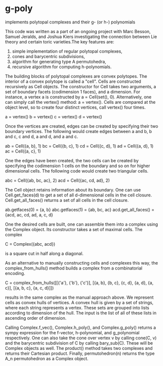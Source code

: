 # g-poly
implements polytopal complexes and their g- (or h-) polynomials

This code was written as a part of an ongoing project with Marc Besson, Samuel Jeralds, and Joshua Kiers investigating the connection between Lie theory and certain toric varieties.The key features are:
1) simple implementation of regular polytopal complexes,
2) cones and barycentric subdivisions,
3) algorithm for generating type A permutohedra,
4) recursive algorithm for computing h-polynomials.

The building blocks of polytopal complexes are convex polytopes. The interior of a convex polytope is called a "cell". Cells are constructed recursively as Cell objects. The constructor for Cell takes two arguments, a set of boundary facets (codimension 1 faces), and a dimension. For instance, a vertex a is constructed by a = Cell(set(), 0). Alternatively, one can simply call the vertex() method: a = vertex(). Cells are compared at the object level, so to create four distinct vertices, call vertex() four times.

a = vertex()
b = vertex()
c = vertex()
d = vertex()

Once the vertices are created, edges can be created by specifying their two boundary vertices. The following would create edges between a and b, b and c, c and d, a and d, and a and c.

ab = Cell({a, b}, 1)
bc = Cell({b, c}, 1)
cd = Cell({c, d}, 1)
ad = Cell({a, d}, 1)
ac = Cell({a, c}, 1)

One the edges have been created, the two cells can be created by specifying the codimension 1 cells on the boundary and so on for higher dimensional cells. The following code would create two triangular cells.

abc = Cell({ab, bc, ac}, 2)
acd = Cell({ac, cd, ad}, 2)

The Cell object retains information about its boundary. One can use Cell.get_faces(d) to get a set of all d-dimensional cells in the cell closure. Cell.get_all_faces() returns a set of all cells in the cell closure.

ab.getfaces(0) = {a, b}
abc.getfaces(1) = {ab, bc, ac}
acd.get_all_faces() = {acd, ac, cd, ad, a, c, d}

One the desired cells are built, one can assemble them into a complex using the Complex object. Its constructor takes a set of maximal cells. The complex

C = Complex({abc, acd})

is a square cut in half along a diagonal.


As an alternative to manually constructing cells and complexes this way, the complex_from_hulls() method builds a complex from a combinatorial encoding.

C = complex_from_hulls([[{'a'}, {'b'}, {'c'}], [{a, b}, {b, c}, {c, d}, {a, d}, {a, c}], [{a, b, c}, {a, c, d}]])

results in the same complex as the manual approach above. We represent cells as convex hulls of vertices. A convex hull is given by a set of strings, where each string represents a vertex. These sets are grouped into lists according to dimension of the hull. The input is the list of all of these lists in ascending order of dimension.


Calling Complex.f_vec(), Complex.h_poly(), and Complex.g_poly() returns a sympy expression for the f-vector, h-polynomial, and g_polynomial respectively. One can also take the cone over vertex v by calling cone(C, v) and the barycentric subdivision of C by calling bary_sub(C). These will be Complex objects as well. The product() method takes two complexes and returns their Cartesian product. Finally, permutohedron(n) returns the type A_n permutohedron as a Complex object.

